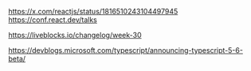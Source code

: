 https://x.com/reactjs/status/1816510243104497945
https://conf.react.dev/talks

https://liveblocks.io/changelog/week-30

https://devblogs.microsoft.com/typescript/announcing-typescript-5-6-beta/
